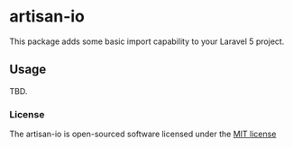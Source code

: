 # artisan-io

This package adds some basic import capability to your Laravel 5 project.

## Usage

TBD.

### License

The artisan-io is open-sourced software licensed under the [MIT license](http://opensource.org/licenses/MIT)
